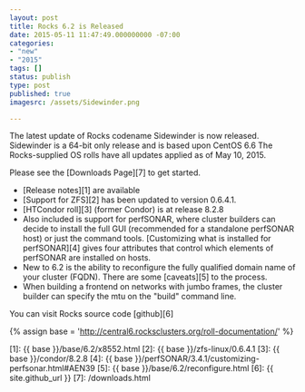 ```yaml
---
layout: post
title: Rocks 6.2 is Released
date: 2015-05-11 11:47:49.000000000 -07:00
categories: 
- "new"
- "2015"
tags: []
status: publish
type: post
published: true
imagesrc: /assets/Sidewinder.png

---
```


The latest update of Rocks codename Sidewinder is now released. Sidewinder is
a 64-bit only release and is based upon CentOS 6.6   The Rocks-supplied OS
rolls have all updates applied as of May 10, 2015.

Please see the [Downloads Page][7] to get started.

* [Release notes][1] are available
* [Support for ZFS][2] has been updated to version 0.6.4.1.
* [HTCondor roll][3] (former Condor) is at release 8.2.8
* Also included is support for perfSONAR, where cluster builders can decide to
  install the full GUI (recommended for a standalone perfSONAR host) or just the
  command tools. [Customizing what is installed for perfSONAR][4] gives four
  attributes that control which elements of perfSONAR are installed on hosts.
* New to 6.2 is the ability to reconfigure the fully qualified domain name of
  your cluster (FQDN). There are some [caveats][5] to the process.
* When building a frontend on networks with jumbo frames, the cluster builder
  can specify the mtu on the "build" command line.

You can visit Rocks source code [github][6]

{% assign base = 'http://central6.rocksclusters.org/roll-documentation/' %}

[1]: {{ base }}/base/6.2/x8552.html
[2]: {{ base }}/zfs-linux/0.6.4.1
[3]: {{ base }}/condor/8.2.8
[4]: {{ base }}/perfSONAR/3.4.1/customizing-perfsonar.html#AEN39
[5]: {{ base }}/base/6.2/reconfigure.html
[6]: {{ site.github_url }}
[7]: /downloads.html
